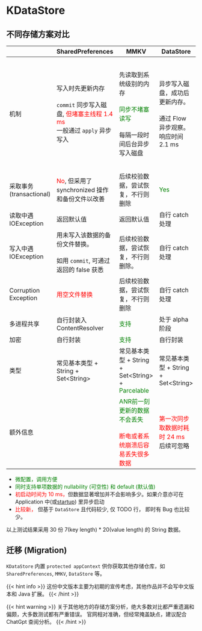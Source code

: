 # KDataStore

## 不同存储方案对比
|                          | SharedPreferences                                                                                  | MMKV                                                                                             | DataStore                                              | KDataStore                                                                                                     | 
|--------------------------|----------------------------------------------------------------------------------------------------|--------------------------------------------------------------------------------------------------|--------------------------------------------------------|----------------------------------------------------------------------------------------------------------------|
| 机制                       | 写入时先更新内存 </br></br>`commit` 同步写入磁盘, <font color="red">但堵塞主线程 1.4 ms</font> <br/> 一般通过 `apply` 异步写入 | 先读取到系统级别的内存</br></br><font color="green">同步不堵塞读写</font></br></br>每隔一段时间后台异步写入磁盘                  | 异步写入磁盘，成功后更新内存。</br></br>通过 Flow 异步观察。 响应时间 2.1 ms     | 基于 DataStore </br></br> 先读取到应用级别的内存 </br></br> <font color="green">同步不堵塞读写</font></br></br>数据更新时异步写入磁盘，包括备份文件。 |
| 采取事务(transactional)      | <font color="red">No</font>, 但采用了 synchronized 操作和备份文件以改善                                          | 后续校验数据，尝试恢复，不行则删除                                                                                | <font color="green">Yes</font>                         | <font color="green">Yes</font>                                                                                 | <font color="green">Yes</font>
| 读取中遇 IOException         | 返回默认值                                                                                              | 返回默认值                                                                                            | 自行 catch 处理                                            | <font color="green">从备份文件中取</font>                                                                             |
| 写入中遇 IOException         | 用未写入该数据的备份文件替换。</br></br> 如用 `commit`, 可通过返回的 false 获悉                                             | 后续校验数据，尝试恢复，不行则删除。                                                                               | 自行 catch 处理                                            | <font color="green">记录，下次启动时从备份文件中更新</font>                                                                    | 
| Corruption<br/>Exception | <font color="red">用空文件替换</font>                                                                    | 后续校验数据，尝试恢复，不行则删除                                                                                | 自行 catch  处理                                           | <font color="green">已通过复制备份文件数据处理</font>                                                                       |
| 多进程共享                    | 自行封装入 ContentResolver                                                                              | <font color="green">支持</font>                                                                    | 处于 alpha 阶段                                            | DataStore 正式支持之后                                                                                               |
| 加密                       | 自行封装                                                                                               | <font color="green">支持</font>                                                                    | 自行封装                                                   | <font color="green">支持</font>                                                                                  |
| 类型                       | 常见基本类型 + String + Set&lt;String&gt;                                                                | 常见基本类型 + String + Set&lt;String&gt; + <font color="green">Parcelable</font>                      | 常见基本类型 + String + Set&lt;String&gt;                    | <font color="green">常见基本类型 + String + enum + Serializable + KtSerializable + 自定义</font>                        | 
| 额外信息                     |                                                                                                    | <font color="green">ANR前一刻更新的数据不会丢失</font> </br></br> <font color="red">断电或者系统崩溃后容易丢失很多数据</font> | <font color="red"> 第一次同步取数据时耗时 24 ms</font> </br>后续可忽略 | 见表格下方                                                                                                          |


- <span style="color: green; "> 微配置，调用方便 </span> 
- <span style="color: green; "> 同时支持单项数据的 nullability (可空性) 和 default (默认值) </span> 
- <span style="color: red; "> 初启动时间为 10 ms，</span>但数据显著增加并不会影响多少。如果介意亦可在 Application 中(或[startup](https://developer.android.com/topic/libraries/app-startup)) 里异步启动  
- <span style="color: red; "> 比较新，</span> 但基于 `DataStore` 且代码较少, 仅 TODO 行， 即时有 Bug 也比较少。

以上测试结果采用 30 份 7(key length) * 20(value length) 的 String 数据。

## 迁移 (Migration)
`KDataStore` 内置 `protected appContext` 供你获取其他存储仓库，如 `SharedPreferences`, `MMKV`, `DataStore` 等。

{{< hint info >}}
这份中文版本主要为初期的宣传考虑，其他作品并不会写中文版本和 Java 扩展。
{{< /hint >}}

{{< hint warning >}}
关于其他地方的存储方案分析，绝大多数对比都严重遗漏和偏颇，大多数测试都有严重错误。
官网相对准确，但经常掩盖缺点，建议配合 ChatGpt 查阅分析。
{{< /hint >}}